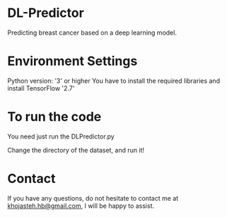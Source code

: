 # DL-Predictor
Predicting breast cancer based on a deep learning model.

# Environment Settings
Python version: '3' or higher
You have to install the required libraries and install TensorFlow '2.7'

# To run the code
You need just run the DLPredictor.py

Change the directory of the dataset, and run it!

# Contact
If you have any questions, do not hesitate to contact me at khojasteh.hb@gmail.com, I will be happy to assist.

